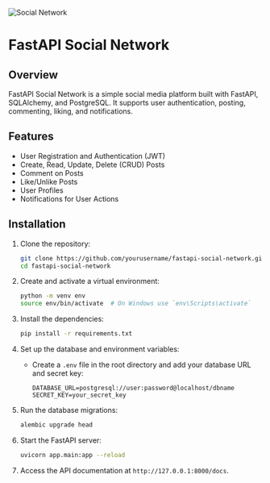 ![Social Network](121233.png)
# FastAPI Social Network

## Overview

FastAPI Social Network is a simple social media platform built with FastAPI, SQLAlchemy, and PostgreSQL. It supports user authentication, posting, commenting, liking, and notifications.

## Features

- User Registration and Authentication (JWT)
- Create, Read, Update, Delete (CRUD) Posts
- Comment on Posts
- Like/Unlike Posts
- User Profiles
- Notifications for User Actions

## Installation

1. Clone the repository:
    ```bash
    git clone https://github.com/yourusername/fastapi-social-network.git
    cd fastapi-social-network
    ```

2. Create and activate a virtual environment:
    ```bash
    python -m venv env
    source env/bin/activate  # On Windows use `env\Scripts\activate`
    ```

3. Install the dependencies:
    ```bash
    pip install -r requirements.txt
    ```

4. Set up the database and environment variables:
    - Create a `.env` file in the root directory and add your database URL and secret key:
        ```
        DATABASE_URL=postgresql://user:password@localhost/dbname
        SECRET_KEY=your_secret_key
        ```

5. Run the database migrations:
    ```bash
    alembic upgrade head
    ```

6. Start the FastAPI server:
    ```bash
    uvicorn app.main:app --reload
    ```

7. Access the API documentation at `http://127.0.0.1:8000/docs`.




